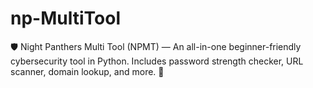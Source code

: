 # np-MultiTool
🛡️ Night Panthers Multi Tool (NPMT) — An all-in-one beginner-friendly cybersecurity tool in Python. Includes password strength checker, URL scanner, domain lookup, and more. 🚀
